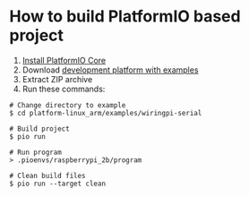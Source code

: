 How to build PlatformIO based project
=====================================

1. [Install PlatformIO Core](http://docs.platformio.org/page/core.html)
2. Download [development platform with examples](https://github.com/platformio/platform-linux_arm/archive/develop.zip)
3. Extract ZIP archive
4. Run these commands:

```shell
# Change directory to example
$ cd platform-linux_arm/examples/wiringpi-serial

# Build project
$ pio run

# Run program
> .pioenvs/raspberrypi_2b/program

# Clean build files
$ pio run --target clean
```
